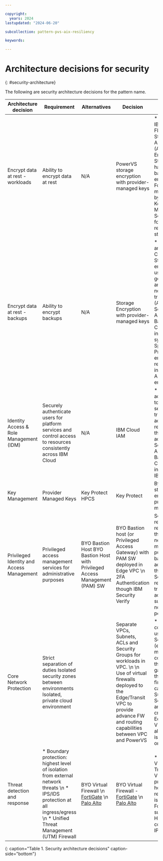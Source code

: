 ```yaml
---

copyright:
  years: 2024
lastupdated: "2024-06-20"

subcollection: pattern-pvs-aix-resiliency

keywords:

---
```


# Architecture decisions for security
{: #security-architecture}



The following are security architecture decisions for the pattern name.

| Architecture decision | Requirement | Alternatives | Decision | Rationale |
|------|------|-------|-------|-------|
| Encrypt data at rest - workloads | Ability to encrypt data at rest | N/A | PowerVS storage encryption with provider-managed keys | * PowerVS uses IBM FlashSystem Storage with AES-256 (Advanced Encryption Standard) hardware-based encryption \n * For customer-managed keys by selecting a Key Management Service (KMS) for the respective storage service |
| Encrypt data at rest - backups | Ability to encrypt backups | N/A | Storage Encryption with provider-managed keys | * All objects that are stored in IBM Cloud Object Storage are encrypted by using randomly generated keys and an all-or-nothing-transform (AONT). \n * Secure Automated Backup with Compass includes source system Spectrum Protect client encryption at-rest encryption in-cloud with AES 128 encryption. |
| Identity Access & Role Management (IDM)   | Securely authenticate users for platform services and control access to resources consistently across IBM Cloud| N/A | IBM Cloud IAM | * Use IAM access policies to assign users, service IDs, and trusted profiles access to resources within the IBM Cloud account. \n * Secure Automated Backup with Compass is integrated with IBM Cloud IAM.                                                                                                |
| Key Management | Provider Managed Keys | Key Protect HPCS | Key Protect | By default, storage at rest is encrypted with provider managed keys. |
| Privileged Identity and Access Management | Privileged access management services for administrative purposes | BYO Bastion Host BYO Bastion Host with Privileged Access Management (PAM) SW | BYO Bastion host (or Privileged Access Gateway) with PAM SW deployed in Edge VPC \n 2FA Authentication though IBM Security Verify | Securely access remote resources over the private network for management purposes; bastion accessed through SSH. Session recording, tracking all activities, successful or not to note any potential threats |
| Core Network Protection | Strict separation of duties Isolated security zones between environments Isolated, private cloud environment | | Separate VPCs, Subnets, ACLs and Security Groups for workloads in VPC. \n \n Use of virtual firewalls deployed to the Edge/Transit VPC to provide advance FW and routing capabilities between VPC and PowerVS | * A design combination using: \n * Separate VPCs (edge, management) connected through transit gateway and, the use of edge firewall capabilities. \n * Subnets, Security Groups and ACLs to create an Edge/Transit VPC design along with isolated LPARs on PowerVS |
| Threat detection and response | * Boundary protection: highest level of isolation from external network threats \n * IPS/IDS protection at all ingress/egress \n * Unified Threat Management (UTM) Firewall | BYO Virtual Firewall \n [FortiGate](https://cloud.ibm.com/catalog/content/ibm-fortigate-AP-HA-terraform-deploy-5dd3e4ba-c94b-43ab-b416-c1c313479cec-global) \n [Palo Alto](https://cloud.ibm.com/catalog/content/ibmcloud-vmseries-1.9-6470816d-562d-4627-86a5-fe3ad4e94b30-global) | BYO Virtual Firewall -  [FortiGate](https://cloud.ibm.com/catalog/content/ibm-fortigate-AP-HA-terraform-deploy-5dd3e4ba-c94b-43ab-b416-c1c313479cec-global) \n [Palo Alto](https://cloud.ibm.com/catalog/content/ibmcloud-vmseries-1.9-6470816d-562d-4627-86a5-fe3ad4e94b30-global)  | * Virtual FW on VSI in the Transit/Edge VPC \n * Client preference however recommendation is FortiGate \n * FortiGate supports native HA configuration, IPS and IDS |
{: caption="Table 1. Security architecture decisions" caption-side="bottom"}
